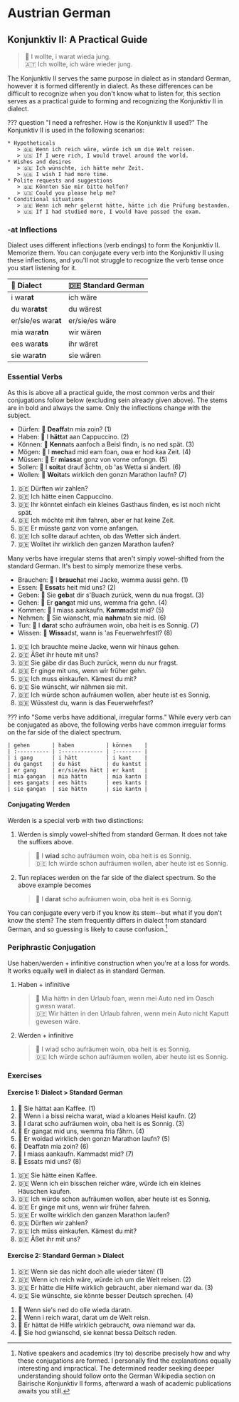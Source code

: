 # Austrian German

## Konjunktiv II: A Practical Guide

> 🥾 I wollte, i warat wieda jung.  
> 🇦🇹 Ich wollte, ich wäre wieder jung.  

The Konjunktiv II serves the same purpose in dialect as in standard German, however it is formed differently in dialect. As these differences can be difficult to recognize when you don't know what to listen for, this section serves as a practical guide to forming and recognizing the Konjunktiv II in dialect.

??? question "I need a refresher. How is the Konjunktiv II used?"
    The Konjunktiv II is used in the following scenarios:  

    * Hypotheticals
       > 🇩🇪 Wenn ich reich wäre, würde ich um die Welt reisen.  
       > 🇺🇸 If I were rich, I would travel around the world.  
    * Wishes and desires
       > 🇩🇪 Ich wünschte, ich hätte mehr Zeit.  
       > 🇺🇸 I wish I had more time.  
    * Polite requests and suggestions
       > 🇩🇪 Könnten Sie mir bitte helfen?  
       > 🇺🇸 Could you please help me?  
    * Conditional situations
       > 🇩🇪 Wenn ich mehr gelernt hätte, hätte ich die Prüfung bestanden.  
       > 🇺🇸 If I had studied more, I would have passed the exam.  

### -at Inflections

Dialect uses different inflections (verb endings) to form the Konjunktiv II. Memorize them. You can conjugate every verb into the Konjunktiv II using these inflections, and you'll not struggle to recognize the verb tense once you start listening for it.

| 🥾 Dialect           | 🇩🇪 Standard German |
| :------------------ | :---------------- |
| i war**at**         | ich wäre          |
| du war**atst**      | du wärest         |
| er/sie/es war**at** | er/sie/es wäre    |
| mia war**atn**      | wir wären         |
| ees war**ats**      | ihr wäret         |
| sie war**atn**      | sie wären         |

### Essential Verbs

As this is above all a practical guide, the most common verbs and their conjugations follow below (excluding sein already given above). The stems are in bold and always the same. Only the inflections change with the subject.  

<div class="annotate" markdown>

- Dürfen: 🥾 **Deaff**atn mia zoin? (1)
- Haben: 🥾 I **hätt**at aan Cappuccino. (2)
- Können: 🥾 **Kenn**ats aanfoch a Beisl findn, is no ned spät. (3)
- Mögen: 🥾 I **mech**ad mid eam foan, owa er hod kaa Zeit. (4)
- Müssen: 🥾 Er **miass**at gonz von vorne onfongn. (5)
- Sollen: 🥾 I **soit**at drauf åchtn, ob 'as Wetta si ändert. (6)
- Wollen: 🥾 **Woit**ats wirklich den gonzn Marathon laufn? (7)

</div>

1. 🇩🇪 Dürften wir zahlen?
2. 🇩🇪 Ich hätte einen Cappuccino.
3. 🇩🇪 Ihr könntet einfach ein kleines Gasthaus finden, es ist noch nicht spät.
4. 🇩🇪 Ich möchte mit ihm fahren, aber er hat keine Zeit.
5. 🇩🇪 Er müsste ganz von vorne anfangen.
6. 🇩🇪 Ich sollte darauf achten, ob das Wetter sich ändert.
7. 🇩🇪 Wolltet ihr wirklich den ganzen Marathon laufen?

Many verbs have irregular stems that aren't simply vowel-shifted from the standard German. It's best to simply memorize these verbs.  

<div class="annotate" markdown>

- Brauchen: 🥾 I **brauch**at mei Jacke, wemma aussi gehn. (1)
- Essen: 🥾 **Essat**s heit mid uns? (2)
- Geben: 🥾 Sie **geb**at dir s'Buach zurück, wenn du nua frogst. (3)
- Gehen: 🥾 Er **gang**at mid uns, wemma fria gehn. (4)
- Kommen: 🥾 I miass aankaufn. **Kamm**adst mid? (5)
- Nehmen: 🥾 Sie wianscht, mia **nahm**atn sie mid. (6)
- Tun: 🥾 I **dar**at scho aufräumen woin, oba heit is es Sonnig. (7)
- Wissen: 🥾 **Wiss**adst, wann is 'as Feuerwehrfestl? (8)

</div>

1. 🇩🇪 Ich brauchte meine Jacke, wenn wir hinaus gehen.
2. 🇩🇪 Äßet ihr heute mit uns?
3. 🇩🇪 Sie gäbe dir das Buch zurück, wenn du nur fragst.
4. 🇩🇪 Er ginge mit uns, wenn wir früher gehn.
5. 🇩🇪 Ich muss einkaufen. Kämest du mit?
6. 🇩🇪 Sie wünscht, wir nähmen sie mit.
7. 🇩🇪 Ich würde schon aufräumen wollen, aber heute ist es Sonnig.
8. 🇩🇪 Wüsstest du, wann is das Feuerwehrfest?

??? info "Some verbs have additional, irregular forms."
    While every verb can be conjugated as above, the following verbs have common irregular forms on the far side of the dialect spectrum.

    | gehen       | haben          | können    |
    | :---------- | :------------- | :-------- |
    | i gang      | i hätt         | i kant    |
    | du gangst   | du häst        | du kantst |
    | er gang     | er/sie/es hätt | er kant   |
    | mia gangan  | mia hättn      | mia kantn |
    | ees gangats | ees hätts      | ees kants |
    | sie gangan  | sie hättn      | sie kantn |

#### Conjugating Werden

Werden is a special verb with two distinctions:  

1. Werden is simply vowel-shifted from standard German. It does not take the suffixes above.  
   > 🥾 I **wiad** scho aufräumen woin, oba heit is es Sonnig.  
   > 🇩🇪 Ich würde schon aufräumen wollen, aber heute ist es Sonnig.  

2. Tun replaces werden on the far side of the dialect spectrum. So the above example becomes  
   > 🥾 I **darat** scho aufräumen woin, oba heit is es Sonnig.  

You can conjugate every verb if you know its stem--but what if you don't know the stem? The stem frequently differs in dialect from standard German, and so guessing is likely to cause confusion.[^advanced-forms]

### Periphrastic Conjugation

Use haben/werden + infinitive construction when you're at a loss for words. It works equally well in dialect as in standard German.

1. Haben + infinitive
   > 🥾 Mia hättn in den Urlaub foan, wenn mei Auto ned im Oasch gwesn warat.  
   > 🇩🇪 Wir hätten in den Urlaub fahren, wenn mein Auto nicht Kaputt gewesen wäre.  

2. Werden + infinitive
   > 🥾 I wiad scho aufräumen woin, oba heit is es Sonnig.  
   > 🇩🇪 Ich würde schon aufräumen wollen, aber heute ist es Sonnig.  

[^advanced-forms]:
    Native speakers and academics (try to) describe precisely how and why these conjugations are formed. I personally find the explanations equally interesting and impractical. The determined reader seeking deeper understanding should follow onto the German Wikipedia section on Bairische Konjunktiv II forms,[^bairisch-wiki] afterward a wash of academic publications[^vergeiner] awaits you still.
[^bairisch-wiki]:
    _Wikipedia._ ["Bairisch."](https://de.wikipedia.org/wiki/Bairisch)
[^vergeiner]:
    Vergeiner, Philip C. and Lars Bülow. ["Der Konjunktiv II in den ruralen basisdialekten österreichs."](https://www.researchgate.net/publication/359049174_Der_Konjunktiv_II_in_den_ruralen_Basisdialekten_Osterreichs_Quantitative_und_qualitative_Befunde) _Linguistik Online_, 114(2), pp. 3–42. doi:10.13092/lo.114.8401. 6 March 2022.

### Exercises

#### Exercise 1: Dialect > Standard German

<div class="annotate" markdown>

1. 🥾 Sie hättat aan Kaffee. (1)  
2. 🥾 Wenn i a bissi reicha warat, wiad a kloanes Heisl kaufn. (2)  
3. 🥾 I darat scho aufräumen woin, oba heit is es Sonnig. (3)  
4. 🥾 Er gangat mid uns, wemma fria fåhrn. (4)  
5. 🥾 Er woidad wirklich den gonzn Marathon laufn? (5)  
6. 🥾 Deaffatn mia zoin? (6)  
7. 🥾 I miass aankaufn. Kammadst mid? (7)  
8. 🥾 Essats mid uns? (8)  

</div>

1. 🇩🇪 Sie hätte einen Kaffee.
2. 🇩🇪 Wenn ich ein bisschen reicher wäre, würde ich ein kleines Häuschen kaufen.
3. 🇩🇪 Ich würde schon aufräumen wollen, aber heute ist es Sonnig.
4. 🇩🇪 Er ginge mit uns, wenn wir früher fahren.
5. 🇩🇪 Er wollte wirklich den ganzen Marathon laufen?
6. 🇩🇪 Dürften wir zahlen?
7. 🇩🇪 Ich müss einkaufen. Kämest du mit?
8. 🇩🇪 Äßet ihr mit uns?

#### Exercise 2: Standard German > Dialect

<div class="annotate" markdown>

1. 🇩🇪 Wenn sie das nicht doch alle wieder täten! (1)
2. 🇩🇪 Wenn ich reich wäre, würde ich um die Welt reisen. (2)
3. 🇩🇪 Er hätte die Hilfe wirklich gebraucht, aber niemand war da. (3)
4. 🇩🇪 Sie wünschte, sie könnte besser Deutsch sprechen. (4)

</div>

1. 🥾 Wenn sie's ned do olle wieda daratn.
2. 🥾 Wenn i reich warat, darat um de Welt reisn.
3. 🥾 Er hättat de Hilfe wirklich gebraucht, owa niemand war da.
4. 🥾 Sie hod gwianschd, sie kennat bessa Deitsch reden.
